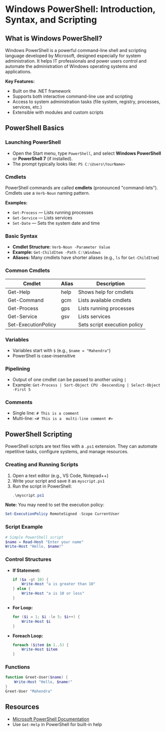 # Windows PowerShell: Introduction, Syntax, and Scripting

## What is Windows PowerShell?

Windows PowerShell is a powerful command-line shell and scripting language developed by Microsoft, designed especially for system administration. It helps IT professionals and power users control and automate the administration of Windows operating systems and applications.

**Key Features:**
- Built on the .NET framework
- Supports both interactive command-line use and scripting
- Access to system administration tasks (file system, registry, processes, services, etc.)
- Extensible with modules and custom scripts

## PowerShell Basics

### Launching PowerShell
- Open the Start menu, type `PowerShell`, and select **Windows PowerShell** or **PowerShell 7** (if installed).
- The prompt typically looks like: `PS C:\Users\YourName>`

### Cmdlets
PowerShell commands are called **cmdlets** (pronounced "command-lets"). Cmdlets use a `Verb-Noun` naming pattern.

**Examples:**
- `Get-Process` — Lists running processes
- `Get-Service` — Lists services
- `Set-Date` — Sets the system date and time

### Basic Syntax
- **Cmdlet Structure:** `Verb-Noun -Parameter Value`
- **Example:** `Get-ChildItem -Path C:\Windows`
- **Aliases:** Many cmdlets have shorter aliases (e.g., `ls` for `Get-ChildItem`)

### Common Cmdlets
| Cmdlet            | Alias | Description                  |
|-------------------|-------|------------------------------|
| Get-Help          | help  | Shows help for cmdlets       |
| Get-Command       | gcm   | Lists available cmdlets      |
| Get-Process       | gps   | Lists running processes      |
| Get-Service       | gsv   | Lists services               |
| Set-ExecutionPolicy |      | Sets script execution policy |

### Variables
- Variables start with `$` (e.g., `$name = "Mahendra"`)
- PowerShell is case-insensitive

### Pipelining
- Output of one cmdlet can be passed to another using `|`
- Example: `Get-Process | Sort-Object CPU -Descending | Select-Object -First 5`

### Comments
- Single line: `# This is a comment`
- Multi-line: `<# This is a 
  multi-line comment #>`

## PowerShell Scripting

PowerShell scripts are text files with a `.ps1` extension. They can automate repetitive tasks, configure systems, and manage resources.

### Creating and Running Scripts
1. Open a text editor (e.g., VS Code, Notepad++)
2. Write your script and save it as `myscript.ps1`
3. Run the script in PowerShell:
   ```powershell
   .\myscript.ps1
   ```

**Note:** You may need to set the execution policy:
```powershell
Set-ExecutionPolicy RemoteSigned -Scope CurrentUser
```

### Script Example
```powershell
# Simple PowerShell script
$name = Read-Host "Enter your name"
Write-Host "Hello, $name!"
```

### Control Structures
- **If Statement:**
  ```powershell
  if ($a -gt 10) {
      Write-Host "a is greater than 10"
  } else {
      Write-Host "a is 10 or less"
  }
  ```
- **For Loop:**
  ```powershell
  for ($i = 1; $i -le 5; $i++) {
      Write-Host $i
  }
  ```
- **Foreach Loop:**
  ```powershell
  foreach ($item in 1..5) {
      Write-Host $item
  }
  ```

### Functions
```powershell
function Greet-User($name) {
    Write-Host "Hello, $name!"
}
Greet-User "Mahendra"
```

## Resources
- [Microsoft PowerShell Documentation](https://docs.microsoft.com/powershell/)
- Use `Get-Help` in PowerShell for built-in help

